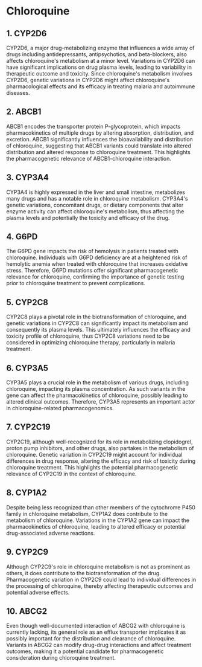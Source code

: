 # Chloroquine

## 1. CYP2D6
CYP2D6, a major drug-metabolizing enzyme that influences a wide array of drugs including antidepressants, antipsychotics, and beta-blockers, also affects chloroquine's metabolism at a minor level. Variations in CYP2D6 can have significant implications on drug plasma levels, leading to variability in therapeutic outcome and toxicity. Since chloroquine's metabolism involves CYP2D6, genetic variations in CYP2D6 might affect chloroquine's pharmacological effects and its efficacy in treating malaria and autoimmune diseases.

## 2. ABCB1
ABCB1 encodes the transporter protein P-glycoprotein, which impacts pharmacokinetics of multiple drugs by altering absorption, distribution, and excretion. ABCB1 significantly influences the bioavailability and distribution of chloroquine, suggesting that ABCB1 variants could translate into altered distribution and altered response to chloroquine treatment. This highlights the pharmacogenetic relevance of ABCB1-chloroquine interaction.

## 3. CYP3A4
CYP3A4 is highly expressed in the liver and small intestine, metabolizes many drugs and has a notable role in chloroquine metabolism. CYP3A4's genetic variations, concomitant drugs, or dietary components that alter enzyme activity can affect chloroquine's metabolism, thus affecting the plasma levels and potentially the toxicity and efficacy of the drug.

## 4. G6PD
The G6PD gene impacts the risk of hemolysis in patients treated with chloroquine. Individuals with G6PD deficiency are at a heightened risk of hemolytic anemia when treated with chloroquine that increases oxidative stress. Therefore, G6PD mutations offer significant pharmacogenetic relevance for chloroquine, confirming the importance of genetic testing prior to chloroquine treatment to prevent complications.

## 5. CYP2C8
CYP2C8 plays a pivotal role in the biotransformation of chloroquine, and genetic variations in CYP2C8 can significantly impact its metabolism and consequently its plasma levels. This ultimately influences the efficacy and toxicity profile of chloroquine, thus CYP2C8 variations need to be considered in optimizing chloroquine therapy, particularly in malaria treatment.

## 6. CYP3A5
CYP3A5 plays a crucial role in the metabolism of various drugs, including chloroquine, impacting its plasma concentration. As such variants in the gene can affect the pharmacokinetics of chloroquine, possibly leading to altered clinical outcomes. Therefore, CYP3A5 represents an important actor in chloroquine-related pharmacogenomics.

## 7. CYP2C19
CYP2C19, although well-recognized for its role in metabolizing clopidogrel, proton pump inhibitors, and other drugs, also partakes in the metabolism of chloroquine. Genetic variation in CYP2C19 might account for individual differences in drug response, altering the efficacy and risk of toxicity during chloroquine treatment. This highlights the potential pharmacogenetic relevance of CYP2C19 in the context of chloroquine.

## 8. CYP1A2
Despite being less recognized than other members of the cytochrome P450 family in chloroquine metabolism, CYP1A2 does contribute to the metabolism of chloroquine. Variations in the CYP1A2 gene can impact the pharmacokinetics of chloroquine, leading to altered efficacy or potential drug-associated adverse reactions.

## 9. CYP2C9
Although CYP2C9's role in chloroquine metabolism is not as prominent as others, it does contribute to the biotransformation of the drug. Pharmacogenetic variation in CYP2C9 could lead to individual differences in the processing of chloroquine, thereby affecting therapeutic outcomes and potential adverse effects.

## 10. ABCG2
Even though well-documented interaction of ABCG2 with chloroquine is currently lacking, its general role as an efflux transporter implicates it as possibly important for the distribution and clearance of chloroquine. Variants in ABCG2 can modify drug-drug interactions and affect treatment outcomes, making it a potential candidate for pharmacogenetic consideration during chloroquine treatment.

